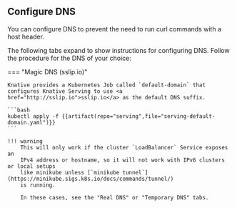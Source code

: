 ## Configure DNS

You can configure DNS to prevent the need to run curl commands with a host header.

The following tabs expand to show instructions for configuring DNS.
Follow the procedure for the DNS of your choice:

=== "Magic DNS (sslip.io)"

    Knative provides a Kubernetes Job called `default-domain` that configures Knative Serving to use <a href="http://sslip.io">sslip.io</a> as the default DNS suffix.

    ```bash
    kubectl apply -f {{artifact(repo="serving",file="serving-default-domain.yaml")}}
    ```

    !!! warning
        This will only work if the cluster `LoadBalancer` Service exposes an
        IPv4 address or hostname, so it will not work with IPv6 clusters or local setups
        like minikube unless [`minikube tunnel`](https://minikube.sigs.k8s.io/docs/commands/tunnel/)
        is running.

        In these cases, see the "Real DNS" or "Temporary DNS" tabs.
